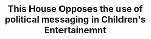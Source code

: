 ---
title: "This House Opposes the use of political messaging in Children's Entertainemnt"
infoslide: "In children's entertainment, a political message specifically addresses issues, policies, or power dynamics related to governance and public affairs. It aims to shape public opinion, influence political decisions, or promote specific political ideologies. Examples of children's media with political messages include The Lorax, Zootopia, and Pocahontas. It should not be confused with apolitical moral messages, which focus on teaching universal values like honesty, kindness, and empathy, and are prevalent in most children's media (e.g. SpongeBob SquarePants, Dora the Explorer, and The Powerpuff Girls). The key distinction that makes a message political lies in whether the message primarily addresses specific political issues as compared to broader ethical principles."
round: "Round 6"
weight: 6
videos: ['12BpT-GFj-8']
tags: ['Media', 'Politics', 'Education']
layout: "motion"
categories: ["motions"]
---